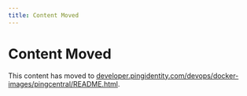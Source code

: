 ```yaml
---
title: Content Moved
---
```

# Content Moved

This content has moved to [developer.pingidentity.com/devops/docker-images/pingcentral/README.html](https://developer.pingidentity.com/devops/docker-images/pingcentral/README.html).
